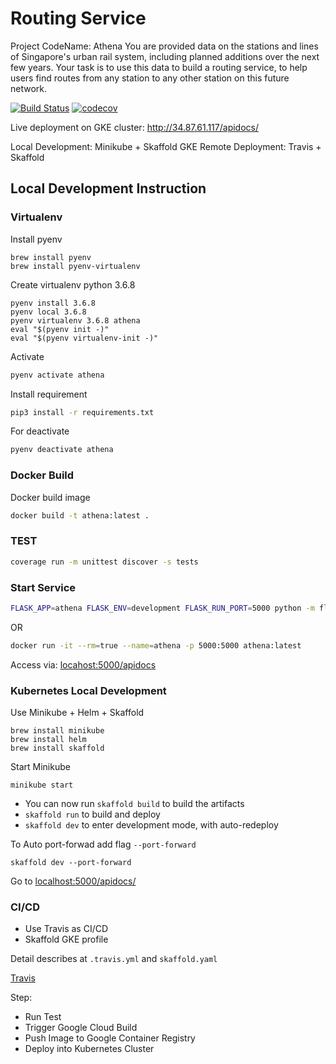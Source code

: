 # Routing Service

Project CodeName: Athena
You are provided data on the stations and lines of Singapore's urban rail system, including planned additions over the next few years. Your task is to use this data to build a routing service, to help users find routes from any station to any other station on this future network.

[![Build Status](https://travis-ci.org/votiethuy/routing-service.svg)](https://travis-ci.org/votiethuy/routing-service)
[![codecov](https://codecov.io/gh/votiethuy/routing-service/branch/main/graph/badge.svg?token=No8s3cbufI)](undefined)

Live deployment on GKE cluster: http://34.87.61.117/apidocs/

Local Development: Minikube + Skaffold
GKE Remote Deployment: Travis + Skaffold


## Local Development Instruction

### Virtualenv

Install pyenv

```
brew install pyenv
brew install pyenv-virtualenv
```

Create virtualenv python 3.6.8 

```
pyenv install 3.6.8
pyenv local 3.6.8
pyenv virtualenv 3.6.8 athena
eval "$(pyenv init -)"
eval "$(pyenv virtualenv-init -)"
```

Activate

```bash
pyenv activate athena
```

Install requirement

```bash
pip3 install -r requirements.txt
```

For deactivate

```bash
pyenv deactivate athena
```

### Docker Build

Docker build image

```bash
docker build -t athena:latest .
```

### TEST

```bash
coverage run -m unittest discover -s tests
```

### Start Service

```bash
FLASK_APP=athena FLASK_ENV=development FLASK_RUN_PORT=5000 python -m flask run
```

OR

```bash
docker run -it --rm=true --name=athena -p 5000:5000 athena:latest
```

Access via: [locahost:5000/apidocs](http://localhost:5000/apidocs)

### Kubernetes Local Development

Use Minikube + Helm + Skaffold

```
brew install minikube
brew install helm
brew install skaffold
```

Start Minikube

```
minikube start
```

* You can now run `skaffold build` to build the artifacts
* `skaffold run` to build and deploy
* `skaffold dev` to enter development mode, with auto-redeploy

To Auto port-forwad add flag `--port-forward`

```
skaffold dev --port-forward
```


Go to [localhost:5000/apidocs/](http://localhost:5000/apidocs/)



### CI/CD

- Use Travis as CI/CD
- Skaffold GKE profile

Detail describes at `.travis.yml` and `skaffold.yaml`

[Travis](https://travis-ci.org/votiethuy/routing-service)

Step:

- Run Test
- Trigger Google Cloud Build
- Push Image to Google Container Registry
- Deploy into Kubernetes Cluster